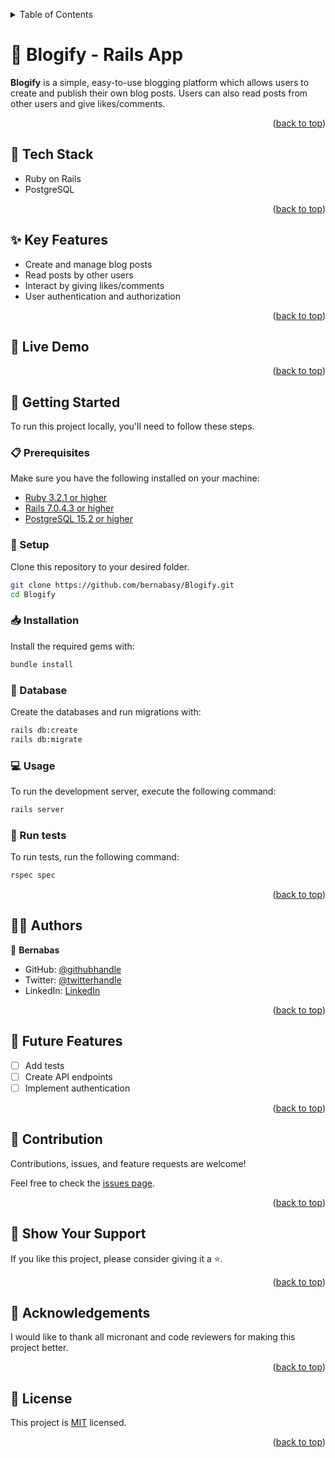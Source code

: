 <a name="readme-top"></a>

<details>
<summary>Table of Contents</summary>

- [📰 Blogify - Rails App ](#-blogify---rails-app-)
  - [🧰 Tech Stack  ](#-tech-stack--)
  - [✨ Key Features  ](#-key-features--)
  - [🚀 Live Demo  ](#-live-demo--)
  - [📘 Getting Started  ](#-getting-started--)
    - [📋 Prerequisites](#-prerequisites)
    - [📂 Setup](#-setup)
    - [📥 Installation](#-installation)
    - [💾 Database](#-database)
    - [💻 Usage](#-usage)
    - [🧪 Run tests](#-run-tests)
  - [👨‍🚀 Authors  ](#-authors--)
  - [🎯 Future Features  ](#-future-features--)
  - [🤝 Contribution  ](#-contribution--)
  - [💖 Show Your Support  ](#-show-your-support--)
  - [🙏 Acknowledgements](#-acknowledgements)
  - [📜 License ](#-license-)
</details>

# 📰 Blogify - Rails App <a name="about-project"></a>

**Blogify** is a simple, easy-to-use blogging platform which allows users to create and publish their own blog posts. Users can also read posts from other users and give likes/comments.

<p align="right">(<a href="#readme-top">back to top</a>)</p>

## 🧰 Tech Stack  <a name="tech-stack"></a>
- Ruby on Rails
- PostgreSQL

<p align="right">(<a href="#readme-top">back to top</a>)</p>

## ✨ Key Features  <a name="key-features"></a>
- Create and manage blog posts
- Read posts by other users
- Interact by giving likes/comments
- User authentication and authorization

<p align="right">(<a href="#readme-top">back to top</a>)</p>

## 🚀 Live Demo  <a name="live-demo"></a>


<p align="right">(<a href="#readme-top">back to top</a>)</p>

## 📘 Getting Started  <a name="getting-started"></a>

To run this project locally, you'll need to follow these steps.

### 📋 Prerequisites

Make sure you have the following installed on your machine:
- [Ruby 3.2.1 or higher](https://www.ruby-lang.org/en/)
- [Rails 7.0.4.3 or higher](https://rubyonrails.org/)
- [PostgreSQL 15.2 or higher](https://www.postgresql.org/)

### 📂 Setup

Clone this repository to your desired folder.

```sh
git clone https://github.com/bernabasy/Blogify.git
cd Blogify
```

### 📥 Installation

Install the required gems with:

```sh
bundle install
```

### 💾 Database

Create the databases and run migrations with:

```sh
rails db:create
rails db:migrate
```

### 💻 Usage

To run the development server, execute the following command:

```sh
rails server
```

### 🧪 Run tests

To run tests, run the following command:

```sh
rspec spec
```

<p align="right">(<a href="#readme-top">back to top</a>)</p>

## 👨‍🚀 Authors  <a name="author"></a>

👤 **Bernabas**

- GitHub: [@githubhandle](https://github.com/bernabasy)
- Twitter: [@twitterhandle](https://twitter.com/@bernabasjosef)
- LinkedIn: [LinkedIn](https://www.linkedin.com/in/bernabas-yosef)
<p align="right">(<a href="#readme-top">back to top</a>)</p>

## 🎯 Future Features  <a name="future-features"></a>

- [ ] Add tests
- [ ] Create API endpoints
- [ ] Implement authentication

<p align="right">(<a href="#readme-top">back to top</a>)</p>

## 🤝 Contribution  <a name="contribution"></a>

Contributions, issues, and feature requests are welcome!

Feel free to check the [issues page](https://github.com/bernabasy/Blogify/issues).

<p align="right">(<a href="#readme-top">back to top</a>)</p>

## 💖 Show Your Support  <a name="support"></a>

If you like this project, please consider giving it a ⭐.

<p align="right">(<a href="#readme-top">back to top</a>)</p>

## 🙏 Acknowledgements

I would like to thank all micronant and code reviewers for making this project better.

<p align="right">(<a href="#readme-top">back to top</a>)</p>

## 📜 License <a name="license"></a>

This project is [MIT](./LICENSE) licensed.

<p align="right">(<a href="#readme-top">back to top</a>)</p>
